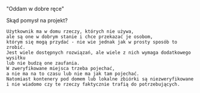 "Oddam w dobre ręce"

Skąd pomysł na projekt?

    Użytkownik ma w domu rzeczy, których nie używa, 
    ale są one w dobrym stanie i chce przekazać je osobom, 
    którym się mogą przydać - nie wie jednak jak w prosty sposób to zrobić.
    Jest wiele dostępnych rozwiązań, ale wiele z nich wymaga dodatkowego wysiłku 
    lub nie budzą one zaufania.
    W zweryfikowane miejsca trzeba pojechać, 
    a nie ma na to czasu lub nie ma jak tam pojechać. 
    Natomiast kontenery pod domem lub lokalne zbiórki są niezweryfikowane 
    i nie wiadomo czy te rzeczy faktycznie trafią do potrzebujących.
